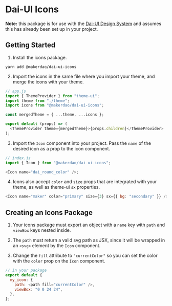 # Dai-UI Icons

**Note:** this package is for use with the [Dai-UI Design System][] and assumes this has already been set up in your project.

## Getting Started

1.  Install the icons package.

`yarn add @makerdao/dai-ui-icons`

2. Import the icons in the same file where you import your theme, and merge the icons with your theme.

```js
// app.js
import { ThemeProvider } from "theme-ui";
import theme from "./theme";
import icons from "@makerdao/dai-ui-icons";

const mergedTheme = { ...theme, ...icons };

export default (props) => (
  <ThemeProvider theme={mergedTheme}>{props.children}</ThemeProvider>
);
```

3. Import the `Icon` component into your project. Pass the `name` of the desired icon as a prop to the icon component.

```js
// index.js
import { Icon } from "@makerdao/dai-ui-icons";

<Icon name="dai_round_color" />;
```

4. Icons also accept `color` and `size` props that are integrated with your theme, as well as theme-ui `sx` properties.

```js
<Icon name="maker" color="primary" size={3} sx={{ bg: "secondary" }} />
```

[theme-ui]: https://github.com/system-ui/theme-ui
[dai-ui design system]: https://github.com/makerdao/dai-ui

## Creating an Icons Package

1. Your icons package must export an object with a `name` key with `path` and `viewBox` keys nested inside.
2. The `path` must return a valid svg path as JSX, since it will be wrapped in an `<svg>` element by the `Icon` component.

3. Change the `fill` attribute to `"currentColor"` so you can set the color with the `color` prop on the `Icon` component.

```js
// in your package
export default {
  my_icon: {
    path: <path fill="currentColor" />,
    viewBox: "0 0 24 24",
  },
};
```
